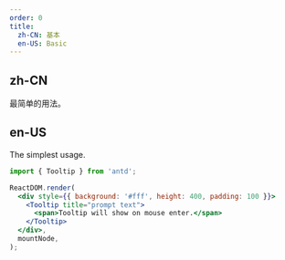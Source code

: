 ```yaml
---
order: 0
title:
  zh-CN: 基本
  en-US: Basic
---
```


## zh-CN

最简单的用法。

## en-US

The simplest usage.

```jsx
import { Tooltip } from 'antd';

ReactDOM.render(
  <div style={{ background: '#fff', height: 400, padding: 100 }}>
    <Tooltip title="prompt text">
      <span>Tooltip will show on mouse enter.</span>
    </Tooltip>
  </div>,
  mountNode,
);
```
